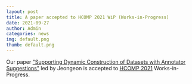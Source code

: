 ```yaml
---
layout: post
title: A paper accepted to HCOMP 2021 WiP (Works-in-Progress)
date: 2021-09-27
author: Admin
categories: news
img: default.png
thumb: default.png
---
```


Our paper ["Supporting Dynamic Construction of Datasets with Annotator Suggestions"](https://kixlab.github.io/website-files/2021/hcomp2021-wip-dynamiclabels-paper.pdf) led by Jeongeon is accepted to [HCOMP 2021](https://www.humancomputation.com/index.html) Works-in-Progress. 
